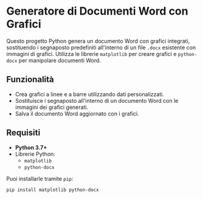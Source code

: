 # Generatore di Documenti Word con Grafici

Questo progetto Python genera un documento Word con grafici integrati, sostituendo i segnaposto predefiniti all'interno di un file `.docx` esistente con immagini di grafici. Utilizza le librerie `matplotlib` per creare grafici e `python-docx` per manipolare documenti Word.

## Funzionalità
- Crea grafici a linee e a barre utilizzando dati personalizzati.
- Sostituisce i segnaposto all'interno di un documento Word con le immagini dei grafici generati.
- Salva il documento Word aggiornato con i grafici.

## Requisiti
- **Python 3.7+**
- Librerie Python:
  - `matplotlib`
  - `python-docx`

Puoi installarle tramite `pip`:

```bash
pip install matplotlib python-docx

